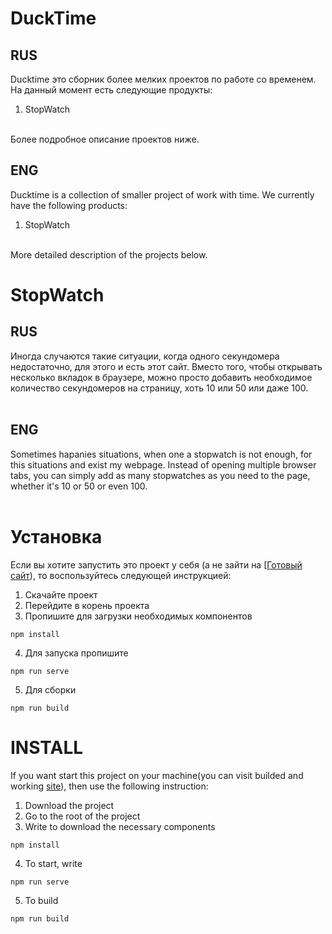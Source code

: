 # DuckTime
## RUS
Ducktime это сборник более мелких проектов по работе со временем.
На данный момент есть следующие продукты:
1. StopWatch
<br>
Более подробное описание проектов ниже.

## ENG
Ducktime is a collection of smaller project of work with time.
We currently have the following products:
1. StopWatch
<br>
More detailed description of the projects below.


# StopWatch
## RUS
Иногда случаются такие ситуации, когда одного секундомера недостаточно, для этого и есть этот сайт. Вместо того, чтобы открывать несколько вкладок в браузере, можно просто добавить необходимое количество секундомеров на страницу, хоть 10 или 50 или даже 100. <br><br>

## ENG
Sometimes hapanies situations, when one a stopwatch is not enough, for this situations  and exist my webpage. Instead of opening multiple browser tabs, you can simply add as many stopwatches as you need to the page, whether it's 10 or 50 or even 100. <br><br>

# Установка
Если вы хотите запустить это проект у себя (а не зайти на [[Готовый сайт](https://yureiretarded.github.io/ducktime/)), то воспользуйтесь следующей инструкцией:<br>
1. Скачайте проект
2. Перейдите в корень проекта
3. Пропишите для загрузки необходимых компонентов
```
npm install
```
4. Для запуска пропишите
```
npm run serve
```
5. Для сборки
```
npm run build
```



# INSTALL
If you want start this project on your machine(you can visit builded and working [site](https://yureiretarded.github.io/ducktime/)), then use the following instruction:<br>
1. Download the project
2. Go to the root of the project
3. Write to download the necessary components
```
npm install
```
4. To start, write
```
npm run serve
```
5. To build
```
npm run build
```